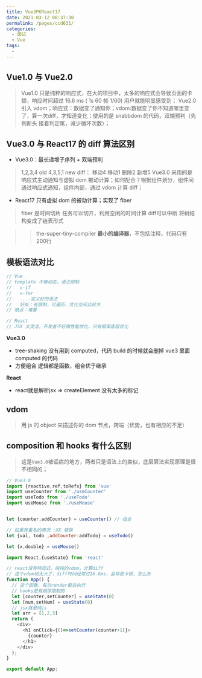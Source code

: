 ```yaml
---
title: Vue3PKReact17
date: 2021-03-12 08:37:30
permalink: /pages/ccd631/
categories:
  - 面试
  - Vue
tags:
  - 
---
```


## Vue1.0 与 Vue2.0

> Vue1.0 只是纯粹的响应式，在大的项目中，太多的响应式会导致页面的卡顿，响应时间超过 16.6 ms ( 1s 60 帧 1/60) 用户就能明显感受到；
> Vue2.0 引入 vdom；响应式：数据变了通知你；vdom:数据变了你不知道哪里变了，算一次diff，才知道变化；使用的是 snabbdom 的代码，双端预判（先判断头 接着判定尾，减少循环次数）；


## Vue3.0 与 React17 的 diff 算法区别

- Vue3.0：最长递增子序列 + 双端预判
> 1,2,3,4 old 4,3,5,1 new diff： 移动4 移动1 删除2 新增5
> Vue3.0 采用的是响应式主动通知与虚拟 dom 被动计算；如何配合？根据组件划分，组件间通过响应式通知，组件内部，通过 vdom 计算 diff；


- React17 只有虚拟 dom 的被动计算；实现了 fiber
> fiber 是时间切片
> 任务可以切开，利用空闲的时间计算
> diff可以中断
> 将树结构变成了链表形式 

>> the-super-tiny-compiler **最小的编译器**，不包括注释，代码只有200行

## 模板语法对比

```javascript
// Vue
// template 不够动态，语法限制
//   v-if
//   v-for
//   ....定义好的语法
//   好处：有限制，可遍历，优化空间比较大
// 缺点：难看

// React
// JSX 太灵活，开发者不好做性能优化，只有框架底层优化
```

**Vue3.0**
- tree-shaking 没有用到 computed，代码 build 的时候就会删掉 vue3 里面 computed 的代码
- 方便组合  逻辑都是函数，组合优于继承

**React**
- react就是解析jsx => createElement 没有太多的标记

## vdom

> 用 js 的 object 来描述你的 dom 节点，跨端（优势，也有相应的不足）
> 
## composition 和 hooks 有什么区别

> 这是`Vue3.0`被诟病的地方，两者只是语法上的类似，底层算法实现原理是很不相同的；

```javascript
// Vue3.0
import {reactive,ref,toRefs} from 'vue'
import useCounter from './useCounter'
import useTodo from './useTodo'
import useMouse from './useMouse'


let {counter,addCounter} = useCounter() // 组合

// 如果有重名的情况 :XX 替换
let {val, todo ,addCounter:addTodo} = useTodo()

let {x,double} = useMouse()
```

```javascript
import React,{useState} from 'react'

// react没有响应式，纯纯的vdom，计算diff
// 这个vdom树太大了，diff时间经常过16.6ms，会导致卡顿，怎么办
function App() {
  // 这个函数，每次render都会执行
  // hooks是有顺序限制的
  let [counter,setCounter] = useState(0)
  let [num,setNum] = useState(0)
  // jsx就是纯js
  let arr = [1,2,3]
  return (
    <div>
      <h1 onClick={()=>setCounter(counter+1)}>
        {counter}
      </h1>
    </div>
  );
}

export default App;
```